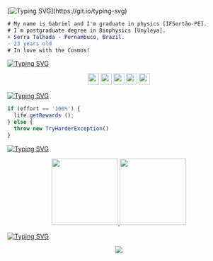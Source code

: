 [![Typing SVG](https://readme-typing-svg.herokuapp.com?font=Prompt&pause=1000&color=96152e&size=35&center=true&vCenter=true&width=1000&lines=Hello%2C+Word!)](https://git.io/typing-svg)

```diff
# My name is Gabriel and I'm graduate in physics [IFSertão-PE].
# I`m postgraduate degree in Biophysics [Unyleya].
+ Serra Talhada - Pernambuco, Brazil.
- 23 years old
# In love with the Cosmos!
```

[![Typing SVG](https://readme-typing-svg.herokuapp.com?font=Prompt&pause=1000&color=96152e&size=35&center=true&vCenter=true&width=1000&lines=Languages+and+Tools)](https://git.io/typing-svg)

<p align="center">
  <img height='25em' src="https://img.shields.io/badge/HTML5-E34F26?style=for-the-badge&logo=html5&logoColor=white" />
  <img height='25em' src="https://img.shields.io/badge/CSS3-1572B6?style=for-the-badge&logo=css3&logoColor=white" />
  <img height='25em' src="https://img.shields.io/badge/JavaScript-323330?style=for-the-badge&logo=javascript&logoColor=F7DF1E" />
  <img height='25em' src="https://img.shields.io/badge/VSCode-0078D4?style=for-the-badge&logo=visual%20studio%20code&logoColor=white" />
  <img height='25em'     
src="https://camo.githubusercontent.com/42acc7ee3a18313a065e672e0835729edf3361dedb045d6c3cf8821fe30a1c2d/68747470733a2f2f696d672e736869656c64732e696f2f7374617469632f76313f7374796c653d666f722d7468652d6261646765266d6573736167653d47697426636f6c6f723d463035303332266c6f676f3d476974266c6f676f436f6c6f723d464646464646266c6162656c3d" />

</p>

[![Typing SVG](https://readme-typing-svg.herokuapp.com?font=Prompt&pause=1000&color=96152e&size=35&center=true&vCenter=true&width=1000&lines=How+I+Live)](https://git.io/typing-svg)

```javascript
if (effort == '100%') {
  life.getRewards ();
} else {
  throw new TryHarderException()
} 
```

[![Typing SVG](https://readme-typing-svg.herokuapp.com?font=Prompt&pause=1000&color=96152e&size=35&center=true&vCenter=true&width=1000&lines=Statistics)](https://git.io/typing-svg)

<div>
 
 <!-- [![Top Langs](https://github-readme-stats.vercel.app/api/top-langs/?username=Gabriel-Oliveiraa&layout=compact)](https://github.com/anuraghazra/github-readme-stats) -->
  <a href="https://github.com/Gabriel-Oliveiraa">
    
<p align="center">   
<img height="150em" src="https://github-readme-stats-sigma-five.vercel.app/api/top-langs/?username=Gabriel-Oliveiraa&layout=compact&langs_count=14&theme=graywhite&show_icons=true"/>
<img height="150em" src="https://github-readme-stats-sigma-five.vercel.app/api?username=Gabriel-Oliveiraa&show_icons=true&theme=graywhite&show_icons=true&include_all_commits=true&count_private=true"/>
</p>

[![Typing SVG](https://readme-typing-svg.herokuapp.com?font=Prompt&pause=1000&color=96152e&size=35&center=true&vCenter=true&width=1000&lines=Visitors)](https://git.io/typing-svg)

<div align="center">  
<p align="center"><img align="center" src="https://profile-counter.glitch.me/{Gabriel-Oliveiraa}/count.svg" /></p> 
